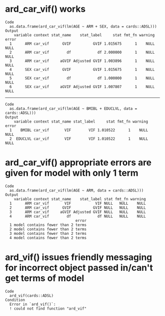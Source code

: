 # ard_car_vif() works

    Code
      as.data.frame(ard_car_vif(lm(AGE ~ ARM + SEX, data = cards::ADSL)))
    Output
        variable context stat_name    stat_label     stat fmt_fn warning error
      1      ARM car_vif      GVIF          GVIF 1.015675      1    NULL  NULL
      2      ARM car_vif        df            df 2.000000      1    NULL  NULL
      3      ARM car_vif     aGVIF Adjusted GVIF 1.003896      1    NULL  NULL
      4      SEX car_vif      GVIF          GVIF 1.015675      1    NULL  NULL
      5      SEX car_vif        df            df 1.000000      1    NULL  NULL
      6      SEX car_vif     aGVIF Adjusted GVIF 1.007807      1    NULL  NULL

---

    Code
      as.data.frame(ard_car_vif(lm(AGE ~ BMIBL + EDUCLVL, data = cards::ADSL)))
    Output
        variable context stat_name stat_label     stat fmt_fn warning error
      1    BMIBL car_vif       VIF        VIF 1.010522      1    NULL  NULL
      2  EDUCLVL car_vif       VIF        VIF 1.010522      1    NULL  NULL

# ard_car_vif() appropriate errors are given for model with only 1 term

    Code
      as.data.frame(ard_car_vif(lm(AGE ~ ARM, data = cards::ADSL)))
    Output
        variable context stat_name    stat_label stat fmt_fn warning
      1      ARM car_vif       VIF           VIF NULL   NULL    NULL
      2      ARM car_vif      GVIF          GVIF NULL   NULL    NULL
      3      ARM car_vif     aGVIF Adjusted GVIF NULL   NULL    NULL
      4      ARM car_vif        df            df NULL   NULL    NULL
                                    error
      1 model contains fewer than 2 terms
      2 model contains fewer than 2 terms
      3 model contains fewer than 2 terms
      4 model contains fewer than 2 terms

# ard_vif() issues friendly messaging for incorrect object passed in/can't get terms of model

    Code
      ard_vif(cards::ADSL)
    Condition
      Error in `ard_vif()`:
      ! could not find function "ard_vif"


